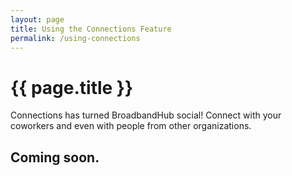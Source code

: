 ```yaml
---
layout: page
title: Using the Connections Feature
permalink: /using-connections
---
```


# {{ page.title }}
Connections has turned BroadbandHub social! Connect with your coworkers and even with people from other organizations. 

## Coming soon.